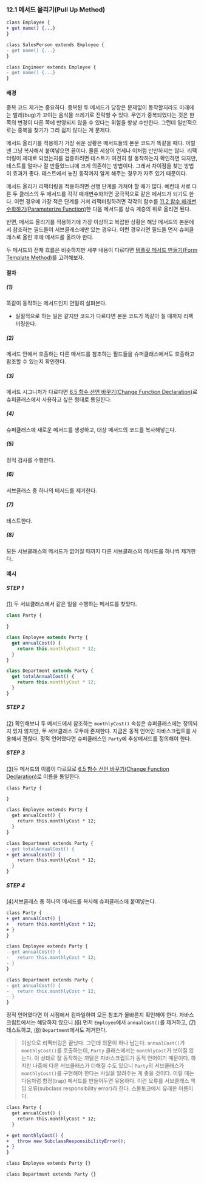 ### 12.1 메서드 올리기(Pull Up Method)
``` diff
class Employee {
+ get name() {...}
}

class SalesPerson extends Employee {
- get name() {...}
}

class Engineer extends Employee {
- get name() {...}
}
```

#### 배경
중복 코드 제거는 중요하다. 중복된 두 메서드가 당장은 문제없이 동작할지라도 미래에는 벌레(bug)가 꼬이는 음식물 쓰레기로 전락할 수 있다. 무언가 중복되었다는 것은 한쪽의 변경이 다른 쪽에 반영되지 않을 수 있다는 위험을 항상 수반한다. 그런데 일반적으로는 중복을 찾기가 그리 쉽지 않다는 게 문제다.

메서드 올리기를 적용하기 가장 쉬운 상황은 메서드들의 본문 코드가 똑같을 때다. 이럴 땐 그냥 복사해서 붙여넣으면 끝이다. 물론 세상이 언제나 이처럼 만만하지는 않다. 리팩터링이 제대로 되었는지를 검증하려면 테스트가 여전히 잘 동작하는지 확인하면 되지만, 테스트를 얼마나 잘 만들었느냐에 크게 의존하는 방법이다. 그래서 차이점을 찾는 방법이 효과가 좋다. 테스트에서 놓친 동작까지 알게 해주는 경우가 자주 있기 때문이다.

메서드 올리기 리팩터링을 적용하려면 선행 단계를 거쳐야 할 때가 많다. 예컨대 서로 다른 두 클래스의 두 메서드를 각각 매개변수화하면 궁극적으로 같은 메서드가 되기도 한다. 이런 경우에 가장 적은 단계를 거쳐 리팩터링하려면 각각의 함수를 [11.2 함수 매개변수화하기(Parameterize Function)](https://github.com/wonder13662/refactoring-v2/blob/writing/chapter11/11-2.md)한 다음 메서드를 상속 계층의 위로 올리면 된다.

반면, 메서드 올리기를 적용하기에 가장 이상하고 복잡한 상황은 해당 메서드의 본문에서 참조하는 필드들이 서브클래스에만 있는 경우다. 이런 경우라면 필드들 먼저 슈퍼클래스로 올린 후에 메서드를 올려야 한다.

두 메서드의 전체 흐름은 비슷하지만 세부 내용이 다르다면 [템플릿 메서드 만들기(Form Template Method)](https://refactoring.com/catalog/formTemplateMethod.html)를 고려해보자.

#### 절차
##### (1)
똑같이 동작하는 메서드인지 면밀히 살펴본다.
- 실질적으로 하는 일은 같지만 코드가 다르다면 본문 코드가 똑같아 질 때까지 리팩터링한다.
##### (2)
메서드 안에서 호출하는 다른 메서드를 참조하는 필드들을 슈퍼클래스에서도 호출하고 참조할 수 있는지 확인한다.
##### (3)
메서드 시그니처가 다르다면 [6.5 함수 선언 바꾸기(Change Function Declaration)](https://github.com/wonder13662/refactoring-v2/blob/writing/chapter06/6-5.md)로 슈퍼클래스에서 사용하고 싶은 형태로 통일한다. 
##### (4)
슈퍼클래스에 새로운 메서드를 생성하고, 대상 메서드의 코드를 복사해넣는다.
##### (5)
정적 검사를 수행한다.
##### (6)
서브클래스 중 하나의 메서드를 제거한다.
##### (7)
테스트한다.
##### (8)
모든 서브클래스의 메서드가 없어질 때까지 다른 서브클래스의 메서드를 하나씩 제거한다.
#### 예시
##### STEP 1
[(1)](https://github.com/wonder13662/refactoring-v2/blob/writing/chapter12/12-1.md#1) 두 서브클래스에서 같은 일을 수행하는 메서드를 찾았다.
```javascript
class Party {

}

class Employee extends Party {
  get annualCost() {
    return this.monthlyCost * 12;
  }
}

class Department extends Party {
  get totalAnnualCost() {
    return this.monthlyCost * 12;
  }
}
```
##### STEP 2
[(2)](https://github.com/wonder13662/refactoring-v2/blob/writing/chapter12/12-1.md#2) 확인해보니 두 메서드에서 참조하는 `monthlyCost()` 속성은 슈퍼클래스에는 정의되지 있지 않지만, 두 서브클래스 모두에 존재한다. 지금은 동적 언어인 자바스크립트를 사용해서 괜찮다. 정적 언어였다면 슈퍼클래스인 `Party`에 추상메서드를 정의해야 한다.
##### STEP 3
[(3)](https://github.com/wonder13662/refactoring-v2/blob/writing/chapter12/12-1.md#3)두 메서드의 이름이 다르므로 [6.5 함수 선언 바꾸기(Change Function Declaration)](https://github.com/wonder13662/refactoring-v2/blob/writing/chapter06/6-5.md)로 이름을 통일한다.
```diff
class Party {

}

class Employee extends Party {
  get annualCost() {
    return this.monthlyCost * 12;
  }
}

class Department extends Party {
- get totalAnnualCost() {
+ get annualCost() {
    return this.monthlyCost * 12;
  }
}
```
##### STEP 4
[(4)](https://github.com/wonder13662/refactoring-v2/blob/writing/chapter12/12-1.md#4)서브클래스 중 하나의 메서드를 복사해 슈퍼클래스에 붙여넣는다.
```diff
class Party {
+ get annualCost() {
+   return this.monthlyCost * 12;
+ }
}

class Employee extends Party {
- get annualCost() {
-   return this.monthlyCost * 12;
- }
}

class Department extends Party {
- get annualCost() {
-   return this.monthlyCost * 12;
- }
}
```
정적 언어였다면 이 시점에서 컴파일하여 모든 참조가 올바른지 확인해야 한다. 자바스크립트에서는 해당하지 않으니 [(6)](https://github.com/wonder13662/refactoring-v2/blob/writing/chapter12/12-1.md#6) 먼저 `Employee`에서 `annualCost()`를 제거하고, [(7)](https://github.com/wonder13662/refactoring-v2/blob/writing/chapter12/12-1.md#7) 테스트하고, [(8)](https://github.com/wonder13662/refactoring-v2/blob/writing/chapter12/12-1.md#8) `Department`에서도 제거한다.

> 이상으로 리팩터링은 끝났다. 그런데 의문이 하나 남는다. `annualCost()`가 `monthlyCost()`를 호출하는데, `Party` 클래스에서는 `monthlyCost`가 보이질 않는다. 이 상태로 잘 동작하는 까닭은 자바스크립트가 동적 언어이기 때문이다. 하지만 나중에 다른 서브클래스가 더해질 수도 있으니 `Party`의 서브클래스가 `monthlyCost()`를 구현해야 한다는 사실을 알려주는 게 좋을 것이다. 이럴 때는 다음처럼 함정(trap) 메서드를 만들어두면 유용하다. 이런 오류를 서브클래스 책임 오류(subclass responsibility error)라 한다. 스몰토크에서 유래한 이름이다.
```diff
class Party {
  get annualCost() {
    return this.monthlyCost * 12;
  }

+ get monthlyCost() {
+   throw new SubclassResponsibilityError();
+ }  
}

class Employee extends Party {}

class Department extends Party {}
```
